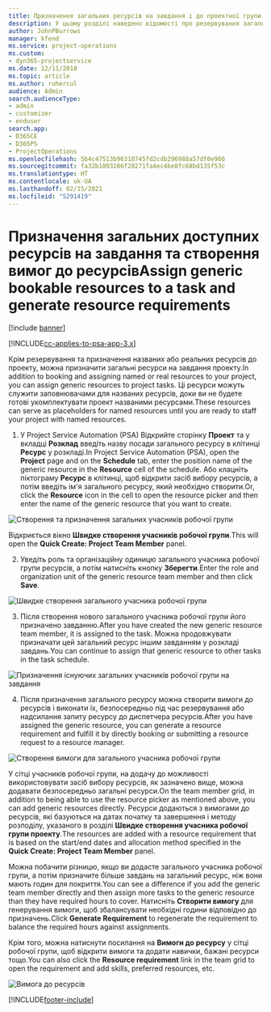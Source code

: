 ```yaml
---
title: Призначення загальних ресурсів на завдання і до проектної групи
description: У цьому розділі наведено відомості про резервування загальних ресурсів для завдань і проектних команд.
author: JohnPBurrows
manager: kfend
ms.service: project-operations
ms.custom:
- dyn365-projectservice
ms.date: 12/11/2018
ms.topic: article
ms.author: ruhercul
audience: Admin
search.audienceType:
- admin
- customizer
- enduser
search.app:
- D365CE
- D365PS
- ProjectOperations
ms.openlocfilehash: 5b4c47513b96310745fd2cdb296988a57df0e966
ms.sourcegitcommit: fa32b1893286f20271fa4ec4be8fc68bd135f53c
ms.translationtype: HT
ms.contentlocale: uk-UA
ms.lasthandoff: 02/15/2021
ms.locfileid: "5291419"
---
```

# <a name="assign-generic-bookable-resources-to-a-task-and-generate-resource-requirements"></a><span data-ttu-id="10120-103">Призначення загальних доступних ресурсів на завдання та створення вимог до ресурсів</span><span class="sxs-lookup"><span data-stu-id="10120-103">Assign generic bookable resources to a task and generate resource requirements</span></span> 

[!include [banner](../includes/psa-now-project-operations.md)]

[!INCLUDE[cc-applies-to-psa-app-3.x](../includes/cc-applies-to-psa-app-3x.md)]

<span data-ttu-id="10120-104">Крім резервування та призначення названих або реальних ресурсів до проекту, можна призначити загальні ресурси на завдання проекту.</span><span class="sxs-lookup"><span data-stu-id="10120-104">In addition to booking and assigning named or real resources to your project, you can assign generic resources to project tasks.</span></span> <span data-ttu-id="10120-105">Ці ресурси можуть служити заповнювачами для названих ресурсів, доки ви не будете готові укомплектувати проект названими ресурсами.</span><span class="sxs-lookup"><span data-stu-id="10120-105">These resources can serve as placeholders for named resources until you are ready to staff your project with named resources.</span></span> 

1. <span data-ttu-id="10120-106">У Project Service Automation (PSA) Відкрийте сторінку **Проект** та у вкладці **Розклад** введіть назву посади загального ресурсу в клітинці **Ресурс** у розкладі.</span><span class="sxs-lookup"><span data-stu-id="10120-106">In Project Service Automation (PSA), open the **Project** page and on the **Schedule** tab, enter the position name of the generic resource in the **Resource** cell of the schedule.</span></span> <span data-ttu-id="10120-107">Або клацніть піктограму **Ресурс** в клітинці, щоб відкрити засіб вибору ресурсів, а потім введіть ім'я загального ресурсу, який необхідно створити.</span><span class="sxs-lookup"><span data-stu-id="10120-107">Or, click the **Resource** icon in the cell to open the resource picker and then enter the name of the generic resource that you want to create.</span></span>

![Створення та призначення загальних учасників робочої групи](media/RM-how-to-9.png)

<span data-ttu-id="10120-109">Відкриється вікно **Швидке створення учасників робочої групи**.</span><span class="sxs-lookup"><span data-stu-id="10120-109">This will open the **Quick Create: Project Team Member** panel.</span></span> 

2. <span data-ttu-id="10120-110">Уведіть роль та організаційну одиницю загального учасника робочої групи ресурсів, а потім натисніть кнопку **Зберегти**.</span><span class="sxs-lookup"><span data-stu-id="10120-110">Enter the role and organization unit of the generic resource team member and then click **Save**.</span></span>

![Швидке створення загального учасника робочої групи](media/RM-how-to-10.png)

3. <span data-ttu-id="10120-112">Після створення нового загального учасника робочої групи його призначено завданню.</span><span class="sxs-lookup"><span data-stu-id="10120-112">After you have created the new generic resource team member, it is assigned to the task.</span></span> <span data-ttu-id="10120-113">Можна продовжувати призначати цей загальний ресурс іншим завданням у розкладі завдань.</span><span class="sxs-lookup"><span data-stu-id="10120-113">You can continue to assign that generic resource to other tasks in the task schedule.</span></span>

![Призначення існуючих загальних учасників робочої групи на завдання](media/RM-how-to-11.png)

4. <span data-ttu-id="10120-115">Після призначення загального ресурсу можна створити вимоги до ресурсів і виконати їх, безпосередньо під час резервування або надсилання запиту ресурсу до диспетчера ресурсів.</span><span class="sxs-lookup"><span data-stu-id="10120-115">After you have assigned the generic resource, you can generate a resource requirement and fulfill it by directly booking or submitting a resource request to a resource manager.</span></span>

![Створення вимоги для загального учасника робочої групи](media/RM-how-to-12.png)

<span data-ttu-id="10120-117">У сітці учасників робочої групи, на додачу до можливості використовувати засіб вибору ресурсів, як зазначено вище, можна додавати безпосередньо загальні ресурси.</span><span class="sxs-lookup"><span data-stu-id="10120-117">On the team member grid, in addition to being able to use the resource picker as mentioned above, you can add generic resources directly.</span></span> <span data-ttu-id="10120-118">Ресурси додаються з вимогами до ресурсів, які базуються на датах початку та завершення і методу розподілу, указаного в розділі **Швидке створення учасника робочої групи проекту**.</span><span class="sxs-lookup"><span data-stu-id="10120-118">The resources are added with a resource requirement that is based on the start/end dates and allocation method specified in the **Quick Create: Project Team Member** panel.</span></span>

<span data-ttu-id="10120-119">Можна побачити різницю, якщо ви додасте загального учасника робочої групи, а потім призначите більше завдань на загальний ресурс, ніж вони мають годин для покриття.</span><span class="sxs-lookup"><span data-stu-id="10120-119">You can see a difference if you add the generic team member directly and then assign more tasks to the generic resource than they have required hours to cover.</span></span> <span data-ttu-id="10120-120">Натисніть **Створити вимогу** для генерування вимоги, щоб збалансувати необхідні години відповідно до призначень.</span><span class="sxs-lookup"><span data-stu-id="10120-120">Click **Generate Requirement** to regenerate the requirement to balance the required hours against assignments.</span></span>

<span data-ttu-id="10120-121">Крім того, можна натиснути посилання на **Вимоги до ресурсу** у сітці робочої групи, щоб відкрити вимоги та додати навички, бажані ресурси тощо.</span><span class="sxs-lookup"><span data-stu-id="10120-121">You can also click the **Resource requirement** link in the team grid to open the requirement and add skills, preferred resources, etc.</span></span>

![Вимога до ресурсів](media/RM-how-to-13.png)



[!INCLUDE[footer-include](../includes/footer-banner.md)]